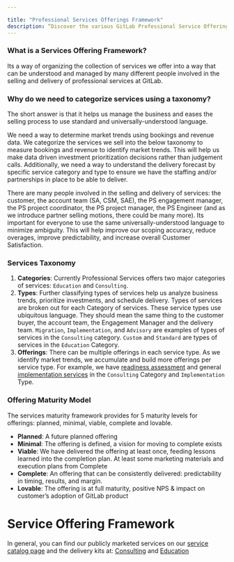 ```yaml
---

title: "Professional Services Offerings Framework"
description: “Discover the various GitLab Professional Service Offerings and how they're organized into Categories and Types."
---
```








### What is a Services Offering Framework?

Its a way of organizing the collection of services we offer into a way that can be understood and managed by many different people involved in the selling and delivery of professional services at GitLab.

### Why do we need to categorize services using a taxonomy?

The short answer is that it helps us manage the business and eases the selling process to use standard and universally-understood language.

We need a way to determine market trends using bookings and revenue data. We categorize the services we sell into the below taxonomy to measure bookings and revenue to identify market trends. This will help us make data driven investment prioritization decisions rather than judgement calls. Additionally, we need a way to understand the delivery forecast by specific service category and type to ensure we have the staffing and/or partnerships in place to be able to deliver.  

There are many people involved in the selling and delivery of services: the customer, the account team (SA, CSM, SAE), the PS engagement manager, the PS project coordinator, the PS project manager, the PS Engineer (and as we introduce partner selling motions, there could be many more). Its important for everyone to use the same universally-understood language to minimize ambiguity. This will help improve our scoping accuracy, reduce overages, improve predictability, and increase overall Customer Satisfaction.

### Services Taxonomy

1. **Categories**: Currently Professional Services offers two major categories of services: `Education` and `Consulting`.
1. **Types**: Further classifying types of services help us analyze business trends, prioritize investments, and schedule delivery. Types of services are broken out for each Category of services. These service types use ubiquitous language. They should mean the same thing to the customer buyer, the account team, the Engagement Manager and the delivery team.  `Migration`, `Implementation`, and `Advisory` are examples of types of services in the `Consulting` category. `Custom` and `Standard` are types of services in the `Education` Category.
1. **Offerings**: There can be multiple offerings in each service type. As we identify market trends, we accumulate and build more offerings per service type. For example, we have [readiness assessment](https://gitlab.com/gitlab-com/customer-success/professional-services-group/global-practice-development/implementation/readiness-assessment/-/blob/master/README.md) and general [implementation services](https://gitlab.com/gitlab-com/customer-success/professional-services-group/global-practice-development/implementation/implementation-template) in the `Consulting` Category and `Implementation` Type.

### Offering Maturity Model

The services maturity framework provides for 5 maturity levels for offerings: planned, minimal, viable, complete and lovable.

- **Planned**: A future planned offering
- **Minimal**: The offering is defined, a vision for moving to complete exists
- **Viable**: We have delivered the offering at least once, feeding lessons learned into the completion plan. At least some marketing materials and execution plans from Complete
- **Complete**: An offering that can be consistently delivered: predictability in timing, results, and margin.
- **Lovable**: The offering is at full maturity, positive NPS & impact on customer’s adoption of GitLab product

# Service Offering Framework

In general, you can find our publicly marketed services on our [service catalog page](https://about.gitlab.com/services) and the delivery kits at: [Consulting](https://gitlab.com/gitlab-com/customer-success/professional-services-group/global-practice-development) and [Education](https://gitlab.com/gitlab-com/customer-success/professional-services-group/trainings)

<!-- | Category | Type | Public Offering | Offering Delivery Kit | Maturity |
| :--      | :--:    | :--      | :--:     | ---- | 
| Education | Standard | [Standard Instructor Led Training](https://about.gitlab.com/services/education/) | [Education](https://about.gitlab.com/handbook/customer-success/professional-services-engineering/education-services/) | Lovable |
| Education | Standard | [Asynchronous eLearning](https://gitlab.edcast.com) | [Education](https://about.gitlab.com/handbook/customer-success/professional-services-engineering/education-services/) | Minimal |
| Education | Standard | [GitLab Certification](https://about.gitlab.com/handbook/customer-success/professional-services-engineering/gitlab-technical-certifications/) | [Education](https://about.gitlab.com/handbook/customer-success/professional-services-engineering/education-services/) | Viable |
| Education | Custom | [Custom Education Content Creation](https://about.gitlab.com/handbook/customer-success/professional-services-engineering/instruct-dev/) | [Education](https://about.gitlab.com/handbook/customer-success/professional-services-engineering/education-services/) | Complete |
| Consulting | Implementation | [Rapid Results (Self Managed)](https://about.gitlab.com/services/rapid-results/self-managed/) | [rr-self-managed](https://gitlab.com/gitlab-com/customer-success/professional-services-group/global-practice-development/implementation/rapid-results-self-managed) | Viable |
| Consulting | Implementation | [Rapid Results (SaaS)](https://about.gitlab.com/services/rapid-results/dot-com/) | [rr-saas](https://gitlab.com/gitlab-com/customer-success/professional-services-group/global-practice-development/implementation/rapid-results-com) | Viable |
| Consulting | Implementation | [Custom implementation](https://about.gitlab.com/services/implementation/enterprise/) | [implementation-template](https://gitlab.com/gitlab-com/customer-success/professional-services-group/global-practice-development/implementation/implementation-template) | Complete |
| Consulting | Implementation | [Readiness Assessment](https://about.gitlab.com/services/implementation/health-check/) | [readiness-assessment](https://gitlab.com/gitlab-com/customer-success/professional-services-group/global-practice-development/implementation/readiness-assessment) | Complete |
| Consulting | Migration | [SCM Migration](https://about.gitlab.com/services/migration/enterprise/) | [migration-template](https://gitlab.com/gitlab-com/customer-success/professional-services-group/global-practice-development/migration/migration-template) | Complete |
| Consulting | Migration | [CI Migration](https://about.gitlab.com/services/migration/enterprise/ci-cd-migration/) | TBD | Minimal |
| Consulting | Migration | [Migration+](https://about.gitlab.com/services/migration/migration-plus/) | [migration-template](https://gitlab.com/gitlab-com/customer-success/professional-services-group/global-practice-development/migration/migration-template) | Viable |
| Consulting | Integration | [Jenkins](https://about.gitlab.com/services/implementation/integration/) | TBD | Complete |
| Consulting | Integration | [LDAP, SAML, SSO](https://about.gitlab.com/services/implementation/integration/) | TBD | Complete |
| Consulting | Integration | [Jira](https://about.gitlab.com/services/implementation/integration/) | TBD | Complete |
| Consulting | Advisory | [CI/CD Transformation](https://docs.google.com/presentation/d/1gCULkwewztptWPO4wnr6xU-E3B_C7oVqVAdT-yAc0SE/edit) | TBD | Planned |
| Consulting | Advisory | [General Advisory Services](https://about.gitlab.com/services/advisory/) | [Advisory Services](https://gitlab.com/gitlab-com/customer-success/professional-services-group/global-practice-development/consulting) | Minimal |
| Consulting | Advisory | Agile/Plan Workflow Advisory | [Agile/Plan Advisory](https://gitlab.com/gitlab-com/customer-success/professional-services-group/global-practice-development/consulting/workflow-agile-ceremonies) | Minimal 
| Consulting | Advisory | [Dedicated Services (Center of Excellence)]() | TBD | Planned |
| Consulting | Advisory | DevSecOps Workflow Advisory | TBD | Planned |
| Consulting | Development | Development | TBD | Planned | -->

